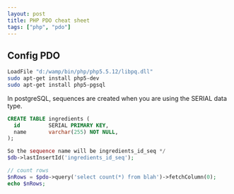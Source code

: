 ```yaml
---
layout: post
title: PHP PDO cheat sheet
tags: ["php", "pdo"]
---
```



## Config PDO

```bash
LoadFile "d:/wamp/bin/php/php5.5.12/libpq.dll"
sudo apt-get install php5-dev
sudo apt-get install php5-pgsql
```

In postgreSQL, sequences are created when you are using the SERIAL data type.

```sql
CREATE TABLE ingredients (
  id         SERIAL PRIMARY KEY,
  name       varchar(255) NOT NULL,
);
```

```php
So the sequence name will be ingredients_id_seq */
$db->lastInsertId('ingredients_id_seq');

// count rows
$nRows = $pdo->query('select count(*) from blah')->fetchColumn(0);
echo $nRows;
```